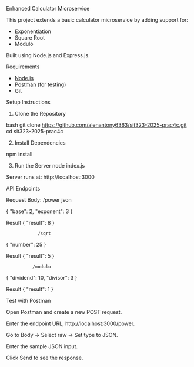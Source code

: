 Enhanced Calculator Microservice

This project extends a basic calculator microservice by adding support for:
- Exponentiation
- Square Root
- Modulo

Built using Node.js and Express.js.


Requirements

- [Node.js](https://nodejs.org/en/download/)
- [Postman](https://www.postman.com/downloads/) (for testing)
- Git



Setup Instructions

1. Clone the Repository

bash
git clone https://github.com/alenantony6363/sit323-2025-prac4c.git
cd sit323-2025-prac4c

2. Install Dependencies

npm install

3. Run the Server
node index.js

Server runs at:
http://localhost:3000


API Endpoints

Request Body:
                 /power
json

{
  "base": 2,
  "exponent": 3
}

Result
{
  "result": 8
}

                /sqrt

{
  "number": 25
}

Result
{
  "result": 5
}

              /modulo

{
  "dividend": 10,
  "divisor": 3
}

Result
{
  "result": 1
}

Test with Postman

Open Postman and create a new POST request.

Enter the endpoint URL, http://localhost:3000/power.

Go to Body → Select raw → Set type to JSON.

Enter the sample JSON input.

Click Send to see the response.